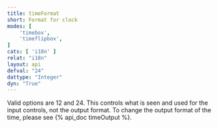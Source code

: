 ```yaml
---
title: timeFormat
short: Format for clock
modes: [
	'timebox',
	'timeflipbox',
]
cats: [ 'i18n' ]
relat: "i18n"
layout: api
defval: "24"
dattype: "Integer"
dyn: "True"
---
```


Valid options are 12 and 24.  This controls what is seen and used for the input controls, not the output format.  To change the output 
format of the time, please see {% api_doc timeOutput %}.

